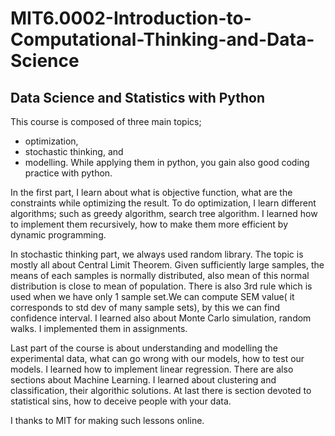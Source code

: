 # MIT6.0002-Introduction-to-Computational-Thinking-and-Data-Science

## Data Science and Statistics with Python
  
This course is composed of three main topics; 
* optimization, 
* stochastic thinking, and 
* modelling. 
While applying them in python, you gain also good coding practice with python. 

In the first part, I learn about what is objective function, what are the constraints while optimizing the result. To do optimization, I learn different algorithms; such as greedy algorithm, search tree algorithm. I learned how to implement them recursively, how to make them more efficient by dynamic programming.
  
In stochastic thinking part, we always used random library. The topic is mostly all about Central Limit Theorem. Given sufficiently large samples, the means of each samples is normally distributed, also mean of this normal distribution is close to mean of population. There is also 3rd rule which is used when we have only 1 sample set.We can compute SEM value( it corresponds to std dev of many sample sets), by this we can find confidence interval. I learned also about Monte Carlo simulation, random walks. I implemented them in assignments.
  
Last part of the course is about understanding and modelling the experimental data, what can go wrong with our models, how to test our models. I learned how to implement linear regression. There are also sections about Machine Learning. I learned about clustering and classification, their algorithic solutions. At last there is section devoted to statistical sins, how to deceive people with your data.
  
I thanks to MIT for making such lessons online.
